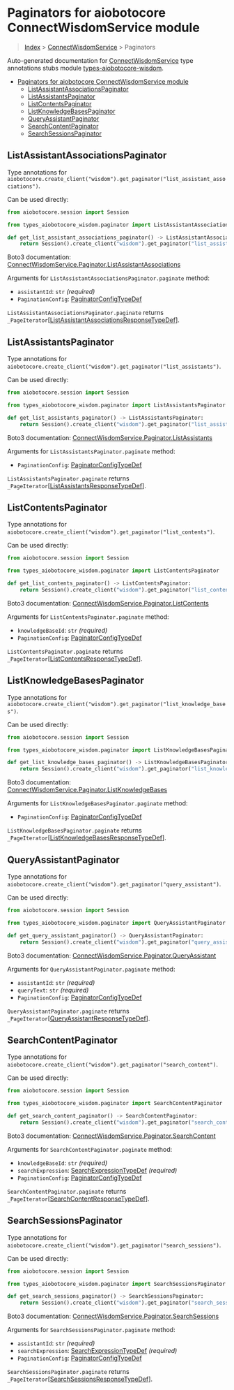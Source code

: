 <a id="paginators-for-aiobotocore-connectwisdomservice-module"></a>

# Paginators for aiobotocore ConnectWisdomService module

> [Index](..) > [ConnectWisdomService](.) > Paginators

Auto-generated documentation for
[ConnectWisdomService](https://boto3.amazonaws.com/v1/documentation/api/latest/reference/services/wisdom.html#ConnectWisdomService)
type annotations stubs module
[types-aiobotocore-wisdom](https://pypi.org/project/types-aiobotocore-wisdom/).

- [Paginators for aiobotocore ConnectWisdomService module](#paginators-for-aiobotocore-connectwisdomservice-module)
  - [ListAssistantAssociationsPaginator](#listassistantassociationspaginator)
  - [ListAssistantsPaginator](#listassistantspaginator)
  - [ListContentsPaginator](#listcontentspaginator)
  - [ListKnowledgeBasesPaginator](#listknowledgebasespaginator)
  - [QueryAssistantPaginator](#queryassistantpaginator)
  - [SearchContentPaginator](#searchcontentpaginator)
  - [SearchSessionsPaginator](#searchsessionspaginator)

<a id="listassistantassociationspaginator"></a>

## ListAssistantAssociationsPaginator

Type annotations for
`aiobotocore.create_client("wisdom").get_paginator("list_assistant_associations")`.

Can be used directly:

```python
from aiobotocore.session import Session

from types_aiobotocore_wisdom.paginator import ListAssistantAssociationsPaginator

def get_list_assistant_associations_paginator() -> ListAssistantAssociationsPaginator:
    return Session().create_client("wisdom").get_paginator("list_assistant_associations")
```

Boto3 documentation:
[ConnectWisdomService.Paginator.ListAssistantAssociations](https://boto3.amazonaws.com/v1/documentation/api/latest/reference/services/wisdom.html#ConnectWisdomService.Paginator.ListAssistantAssociations)

Arguments for `ListAssistantAssociationsPaginator.paginate` method:

- `assistantId`: `str` *(required)*
- `PaginationConfig`:
  [PaginatorConfigTypeDef](./type_defs.md#paginatorconfigtypedef)

`ListAssistantAssociationsPaginator.paginate` returns
`_PageIterator`\[[ListAssistantAssociationsResponseTypeDef](./type_defs.md#listassistantassociationsresponsetypedef)\].

<a id="listassistantspaginator"></a>

## ListAssistantsPaginator

Type annotations for
`aiobotocore.create_client("wisdom").get_paginator("list_assistants")`.

Can be used directly:

```python
from aiobotocore.session import Session

from types_aiobotocore_wisdom.paginator import ListAssistantsPaginator

def get_list_assistants_paginator() -> ListAssistantsPaginator:
    return Session().create_client("wisdom").get_paginator("list_assistants")
```

Boto3 documentation:
[ConnectWisdomService.Paginator.ListAssistants](https://boto3.amazonaws.com/v1/documentation/api/latest/reference/services/wisdom.html#ConnectWisdomService.Paginator.ListAssistants)

Arguments for `ListAssistantsPaginator.paginate` method:

- `PaginationConfig`:
  [PaginatorConfigTypeDef](./type_defs.md#paginatorconfigtypedef)

`ListAssistantsPaginator.paginate` returns
`_PageIterator`\[[ListAssistantsResponseTypeDef](./type_defs.md#listassistantsresponsetypedef)\].

<a id="listcontentspaginator"></a>

## ListContentsPaginator

Type annotations for
`aiobotocore.create_client("wisdom").get_paginator("list_contents")`.

Can be used directly:

```python
from aiobotocore.session import Session

from types_aiobotocore_wisdom.paginator import ListContentsPaginator

def get_list_contents_paginator() -> ListContentsPaginator:
    return Session().create_client("wisdom").get_paginator("list_contents")
```

Boto3 documentation:
[ConnectWisdomService.Paginator.ListContents](https://boto3.amazonaws.com/v1/documentation/api/latest/reference/services/wisdom.html#ConnectWisdomService.Paginator.ListContents)

Arguments for `ListContentsPaginator.paginate` method:

- `knowledgeBaseId`: `str` *(required)*
- `PaginationConfig`:
  [PaginatorConfigTypeDef](./type_defs.md#paginatorconfigtypedef)

`ListContentsPaginator.paginate` returns
`_PageIterator`\[[ListContentsResponseTypeDef](./type_defs.md#listcontentsresponsetypedef)\].

<a id="listknowledgebasespaginator"></a>

## ListKnowledgeBasesPaginator

Type annotations for
`aiobotocore.create_client("wisdom").get_paginator("list_knowledge_bases")`.

Can be used directly:

```python
from aiobotocore.session import Session

from types_aiobotocore_wisdom.paginator import ListKnowledgeBasesPaginator

def get_list_knowledge_bases_paginator() -> ListKnowledgeBasesPaginator:
    return Session().create_client("wisdom").get_paginator("list_knowledge_bases")
```

Boto3 documentation:
[ConnectWisdomService.Paginator.ListKnowledgeBases](https://boto3.amazonaws.com/v1/documentation/api/latest/reference/services/wisdom.html#ConnectWisdomService.Paginator.ListKnowledgeBases)

Arguments for `ListKnowledgeBasesPaginator.paginate` method:

- `PaginationConfig`:
  [PaginatorConfigTypeDef](./type_defs.md#paginatorconfigtypedef)

`ListKnowledgeBasesPaginator.paginate` returns
`_PageIterator`\[[ListKnowledgeBasesResponseTypeDef](./type_defs.md#listknowledgebasesresponsetypedef)\].

<a id="queryassistantpaginator"></a>

## QueryAssistantPaginator

Type annotations for
`aiobotocore.create_client("wisdom").get_paginator("query_assistant")`.

Can be used directly:

```python
from aiobotocore.session import Session

from types_aiobotocore_wisdom.paginator import QueryAssistantPaginator

def get_query_assistant_paginator() -> QueryAssistantPaginator:
    return Session().create_client("wisdom").get_paginator("query_assistant")
```

Boto3 documentation:
[ConnectWisdomService.Paginator.QueryAssistant](https://boto3.amazonaws.com/v1/documentation/api/latest/reference/services/wisdom.html#ConnectWisdomService.Paginator.QueryAssistant)

Arguments for `QueryAssistantPaginator.paginate` method:

- `assistantId`: `str` *(required)*
- `queryText`: `str` *(required)*
- `PaginationConfig`:
  [PaginatorConfigTypeDef](./type_defs.md#paginatorconfigtypedef)

`QueryAssistantPaginator.paginate` returns
`_PageIterator`\[[QueryAssistantResponseTypeDef](./type_defs.md#queryassistantresponsetypedef)\].

<a id="searchcontentpaginator"></a>

## SearchContentPaginator

Type annotations for
`aiobotocore.create_client("wisdom").get_paginator("search_content")`.

Can be used directly:

```python
from aiobotocore.session import Session

from types_aiobotocore_wisdom.paginator import SearchContentPaginator

def get_search_content_paginator() -> SearchContentPaginator:
    return Session().create_client("wisdom").get_paginator("search_content")
```

Boto3 documentation:
[ConnectWisdomService.Paginator.SearchContent](https://boto3.amazonaws.com/v1/documentation/api/latest/reference/services/wisdom.html#ConnectWisdomService.Paginator.SearchContent)

Arguments for `SearchContentPaginator.paginate` method:

- `knowledgeBaseId`: `str` *(required)*
- `searchExpression`:
  [SearchExpressionTypeDef](./type_defs.md#searchexpressiontypedef)
  *(required)*
- `PaginationConfig`:
  [PaginatorConfigTypeDef](./type_defs.md#paginatorconfigtypedef)

`SearchContentPaginator.paginate` returns
`_PageIterator`\[[SearchContentResponseTypeDef](./type_defs.md#searchcontentresponsetypedef)\].

<a id="searchsessionspaginator"></a>

## SearchSessionsPaginator

Type annotations for
`aiobotocore.create_client("wisdom").get_paginator("search_sessions")`.

Can be used directly:

```python
from aiobotocore.session import Session

from types_aiobotocore_wisdom.paginator import SearchSessionsPaginator

def get_search_sessions_paginator() -> SearchSessionsPaginator:
    return Session().create_client("wisdom").get_paginator("search_sessions")
```

Boto3 documentation:
[ConnectWisdomService.Paginator.SearchSessions](https://boto3.amazonaws.com/v1/documentation/api/latest/reference/services/wisdom.html#ConnectWisdomService.Paginator.SearchSessions)

Arguments for `SearchSessionsPaginator.paginate` method:

- `assistantId`: `str` *(required)*
- `searchExpression`:
  [SearchExpressionTypeDef](./type_defs.md#searchexpressiontypedef)
  *(required)*
- `PaginationConfig`:
  [PaginatorConfigTypeDef](./type_defs.md#paginatorconfigtypedef)

`SearchSessionsPaginator.paginate` returns
`_PageIterator`\[[SearchSessionsResponseTypeDef](./type_defs.md#searchsessionsresponsetypedef)\].
